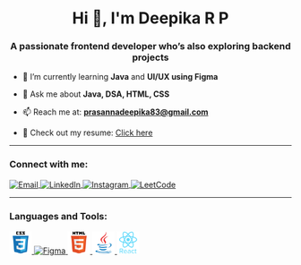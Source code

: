 <h1 align="center">Hi 👋, I'm Deepika R P</h1>
<h3 align="center">A passionate frontend developer who’s also exploring backend projects</h3>

- 🌱 I’m currently learning **Java** and **UI/UX using Figma**

- 💬 Ask me about **Java, DSA, HTML, CSS**

- 📫 Reach me at: **prasannadeepika83@gmail.com**

- 📄 Check out my resume: [Click here](https://drive.google.com/file/d/1SEK73w7xayOz7CMzVIA_BoR52y8P9xqz/view?usp=sharing)

---

<h3 align="left">Connect with me:</h3>
<p align="left">
   <a href="mailto:prasannadeepika83@gmail.com" target="blank">
    <img align="center" src="https://img.icons8.com/ios-glyphs/30/000000/email.png" alt="Email" height="30" width="40"/>
  </a>
  <a href="https://linkedin.com/in/deepika r p" target="blank">
    <img align="center" src="https://raw.githubusercontent.com/rahuldkjain/github-profile-readme-generator/master/src/images/icons/Social/linked-in-alt.svg" alt="LinkedIn" height="30" width="40" />
  </a>
  <a href="https://instagram.com/deepss112" target="blank">
    <img align="center" src="https://raw.githubusercontent.com/rahuldkjain/github-profile-readme-generator/master/src/images/icons/Social/instagram.svg" alt="Instagram" height="30" width="40" />
  </a>
  <a href="https://www.leetcode.com/deepikarp" target="blank">
    <img align="center" src="https://raw.githubusercontent.com/rahuldkjain/github-profile-readme-generator/master/src/images/icons/Social/leet-code.svg" alt="LeetCode" height="30" width="40" />
  </a>
 
</p>

---

<h3 align="left">Languages and Tools:</h3>
<p align="left">
  <a href="https://www.w3schools.com/css/" target="_blank" rel="noreferrer">
    <img src="https://raw.githubusercontent.com/devicons/devicon/master/icons/css3/css3-original-wordmark.svg" alt="CSS3" width="40" height="40"/>
  </a>
  <a href="https://www.figma.com/" target="_blank" rel="noreferrer">
    <img src="https://www.vectorlogo.zone/logos/figma/figma-icon.svg" alt="Figma" width="40" height="40"/>
  </a>
  <a href="https://www.w3.org/html/" target="_blank" rel="noreferrer">
    <img src="https://raw.githubusercontent.com/devicons/devicon/master/icons/html5/html5-original-wordmark.svg" alt="HTML5" width="40" height="40"/>
  </a>
  <a href="https://www.java.com" target="_blank" rel="noreferrer">
    <img src="https://raw.githubusercontent.com/devicons/devicon/master/icons/java/java-original.svg" alt="Java" width="40" height="40"/>
  </a>
  <a href="https://reactjs.org/" target="_blank" rel="noreferrer">
    <img src="https://raw.githubusercontent.com/devicons/devicon/master/icons/react/react-original-wordmark.svg" alt="React" width="40" height="40"/>
  </a>
</p>

